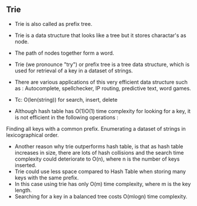 ## Trie

- Trie is also called as prefix tree.
- Trie is a data structure that looks like a tree but it stores charactar's as node.
- The path of nodes together form a word.
- Trie (we pronounce "try") or prefix tree is a tree data structure, which is used for retrieval of a key in a dataset of strings.
- There are various applications of this very efficient data structure such as :
Autocomplete, spellchecker, IP routing, predictive text, word games. 

- Tc: O(len(string)) for search, insert, delete

- Although hash table has O(1)O(1) time complexity for looking for a key, it is not efficient in the following operations :

Finding all keys with a common prefix.
Enumerating a dataset of strings in lexicographical order.

- Another reason why trie outperforms hash table, is that as hash table increases in size, there are lots of hash collisions and the search time complexity could deteriorate to 
O(n),  where n is the number of keys inserted. 
- Trie could use less space compared to Hash Table when storing many keys with the same prefix. 
- In this case using trie has only O(m) time complexity, where m is the key length. 
- Searching for a key in a balanced tree costs O(mlogn) time complexity.